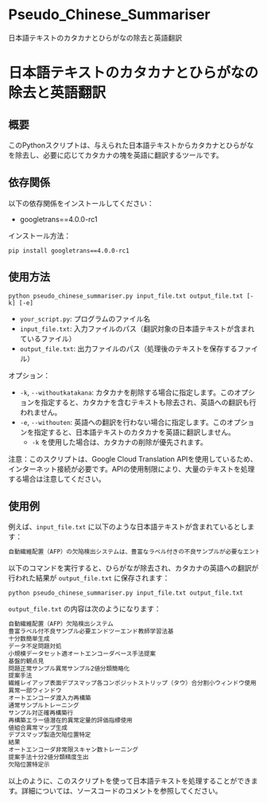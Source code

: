# Pseudo_Chinese_Summariser
日本語テキストのカタカナとひらがなの除去と英語翻訳
# 日本語テキストのカタカナとひらがなの除去と英語翻訳

## 概要

このPythonスクリプトは、与えられた日本語テキストからカタカナとひらがなを除去し、必要に応じてカタカナの塊を英語に翻訳するツールです。

## 依存関係

以下の依存関係をインストールしてください：

- googletrans==4.0.0-rc1

インストール方法：

```
pip install googletrans==4.0.0-rc1
```


## 使用方法

```
python pseudo_chinese_summariser.py input_file.txt output_file.txt [-k] [-e]
```

- `your_script.py`: プログラムのファイル名
- `input_file.txt`: 入力ファイルのパス（翻訳対象の日本語テキストが含まれているファイル）
- `output_file.txt`: 出力ファイルのパス（処理後のテキストを保存するファイル）

オプション：

- `-k`, `--withoutkatakana`: カタカナを削除する場合に指定します。このオプションを指定すると、カタカナを含むテキストも除去され、英語への翻訳も行われません。
- `-e`, `--withouten`: 英語への翻訳を行わない場合に指定します。このオプションを指定すると、日本語テキストのカタカナを英語に翻訳しません。
  - `-k` を使用した場合は、カタカナの削除が優先されます。

注意：このスクリプトは、Google Cloud Translation APIを使用しているため、インターネット接続が必要です。APIの使用制限により、大量のテキストを処理する場合は注意してください。

## 使用例

例えば、`input_file.txt` に以下のような日本語テキストが含まれているとします：

```input_file.txt
自動繊維配置（AFP）の欠陥検出システムは、豊富なラベル付きの不良サンプルが必要なエンドツーエンドの教師あり学習法に基づいていますが、これらは十分な数を簡単に生成することができません。そこで、データ不足の問題に対処するため、小規模データセットに適したオートエンコーダベースの手法を提案します。基盤的な観点から見れば、問題は正常サンプルと異常サンプルの2値分類として簡略化できます。提案手法では、繊維レイアップ表面のデプスマップを各コンポジットストリップ（タウ）に合わせて分割した小さなウィンドウを使用します。異常がない一部のウィンドウは、オートエンコーダに渡されて入力を再構築し、通常サンプルでトレーニングされているため、これらのサンプルに対してより正確な再構築が行われます。したがって、再構築エラーの値は潜在的な異常があるかどうかの定量的な評価指標として使用されます。これらの値は組み合わせて異常マップを生成し、デプスマップでの製造欠陥の位置を特定できます。結果は、オートエンコーダが非常に限られたスキャン数でトレーニングされているにもかかわらず、提案手法は十分な2値分類精度を生み出し、欠陥の位置を特定できることを示しています。
```


以下のコマンドを実行すると、ひらがなが除去され、カタカナの英語への翻訳が行われた結果が `output_file.txt` に保存されます：

```
python pseudo_chinese_summariser.py input_file.txt output_file.txt 
```


`output_file.txt` の内容は次のようになります：

```output_file.txt
自動繊維配置（AFP）欠陥検出システム
豊富ラベル付不良サンプル必要エンドツーエンド教師学習法基
十分数簡単生成
データ不足問題対処
小規模データセット適オートエンコーダベース手法提案
基盤的観点見
問題正常サンプル異常サンプル2値分類簡略化
提案手法
繊維レイアップ表面デプスマップ各コンポジットストリップ（タウ）合分割小ウィンドウ使用
異常一部ウィンドウ
オートエンコーダ渡入力再構築
通常サンプルトレーニング
サンプル対正確再構築行
再構築エラー値潜在的異常定量的評価指標使用
値組合異常マップ生成
デプスマップ製造欠陥位置特定
結果
オートエンコーダ非常限スキャン数トレーニング
提案手法十分2値分類精度生出
欠陥位置特定示
```

以上のように、このスクリプトを使って日本語テキストを処理することができます。詳細については、ソースコードのコメントを参照してください。

